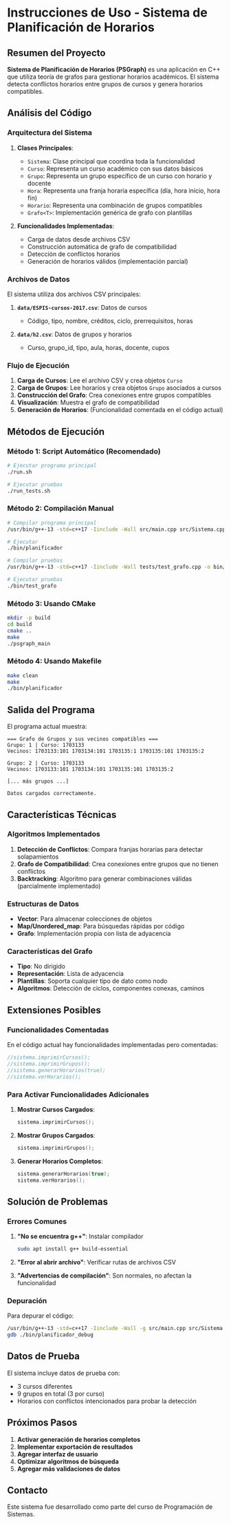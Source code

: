 # Instrucciones de Uso - Sistema de Planificación de Horarios

## Resumen del Proyecto

**Sistema de Planificación de Horarios (PSGraph)** es una aplicación en C++ que utiliza teoría de grafos para gestionar horarios académicos. El sistema detecta conflictos horarios entre grupos de cursos y genera horarios compatibles.

## Análisis del Código

### Arquitectura del Sistema

1. **Clases Principales**:
   - `Sistema`: Clase principal que coordina toda la funcionalidad
   - `Curso`: Representa un curso académico con sus datos básicos
   - `Grupo`: Representa un grupo específico de un curso con horario y docente
   - `Hora`: Representa una franja horaria específica (día, hora inicio, hora fin)
   - `Horario`: Representa una combinación de grupos compatibles
   - `Grafo<T>`: Implementación genérica de grafo con plantillas

2. **Funcionalidades Implementadas**:
   - Carga de datos desde archivos CSV
   - Construcción automática de grafo de compatibilidad
   - Detección de conflictos horarios
   - Generación de horarios válidos (implementación parcial)

### Archivos de Datos

El sistema utiliza dos archivos CSV principales:

1. **`data/ESPIS-cursos-2017.csv`**: Datos de cursos
   - Código, tipo, nombre, créditos, ciclo, prerrequisitos, horas
   
2. **`data/h2.csv`**: Datos de grupos y horarios
   - Curso, grupo_id, tipo, aula, horas, docente, cupos

### Flujo de Ejecución

1. **Carga de Cursos**: Lee el archivo CSV y crea objetos `Curso`
2. **Carga de Grupos**: Lee horarios y crea objetos `Grupo` asociados a cursos
3. **Construcción del Grafo**: Crea conexiones entre grupos compatibles
4. **Visualización**: Muestra el grafo de compatibilidad
5. **Generación de Horarios**: (Funcionalidad comentada en el código actual)

## Métodos de Ejecución

### Método 1: Script Automático (Recomendado)

```bash
# Ejecutar programa principal
./run.sh

# Ejecutar pruebas
./run_tests.sh
```

### Método 2: Compilación Manual

```bash
# Compilar programa principal
/usr/bin/g++-13 -std=c++17 -Iinclude -Wall src/main.cpp src/Sistema.cpp src/Curso.cpp -o bin/planificador

# Ejecutar
./bin/planificador

# Compilar pruebas
/usr/bin/g++-13 -std=c++17 -Iinclude -Wall tests/test_grafo.cpp -o bin/test_grafo

# Ejecutar pruebas
./bin/test_grafo
```

### Método 3: Usando CMake

```bash
mkdir -p build
cd build
cmake ..
make
./psgraph_main
```

### Método 4: Usando Makefile

```bash
make clean
make
./bin/planificador
```

## Salida del Programa

El programa actual muestra:

```
=== Grafo de Grupos y sus vecinos compatibles ===
Grupo: 1 | Curso: 1703133
Vecinos: 1703133:101 1703134:101 1703135:1 1703135:101 1703135:2 

Grupo: 2 | Curso: 1703133
Vecinos: 1703133:101 1703134:101 1703135:101 1703135:2 

[... más grupos ...]

Datos cargados correctamente.
```

## Características Técnicas

### Algoritmos Implementados

1. **Detección de Conflictos**: Compara franjas horarias para detectar solapamientos
2. **Grafo de Compatibilidad**: Crea conexiones entre grupos que no tienen conflictos
3. **Backtracking**: Algoritmo para generar combinaciones válidas (parcialmente implementado)

### Estructuras de Datos

- **Vector**: Para almacenar colecciones de objetos
- **Map/Unordered_map**: Para búsquedas rápidas por código
- **Grafo**: Implementación propia con lista de adyacencia

### Características del Grafo

- **Tipo**: No dirigido
- **Representación**: Lista de adyacencia
- **Plantillas**: Soporta cualquier tipo de dato como nodo
- **Algoritmos**: Detección de ciclos, componentes conexas, caminos

## Extensiones Posibles

### Funcionalidades Comentadas

En el código actual hay funcionalidades implementadas pero comentadas:

```cpp
//sistema.imprimirCursos();
//sistema.imprimirGrupos();
//sistema.generarHorarios(true);
//sistema.verHorarios();
```

### Para Activar Funcionalidades Adicionales

1. **Mostrar Cursos Cargados**:
   ```cpp
   sistema.imprimirCursos();
   ```

2. **Mostrar Grupos Cargados**:
   ```cpp
   sistema.imprimirGrupos();
   ```

3. **Generar Horarios Completos**:
   ```cpp
   sistema.generarHorarios(true);
   sistema.verHorarios();
   ```

## Solución de Problemas

### Errores Comunes

1. **"No se encuentra g++"**: Instalar compilador
   ```bash
   sudo apt install g++ build-essential
   ```

2. **"Error al abrir archivo"**: Verificar rutas de archivos CSV

3. **"Advertencias de compilación"**: Son normales, no afectan la funcionalidad

### Depuración

Para depurar el código:

```bash
/usr/bin/g++-13 -std=c++17 -Iinclude -Wall -g src/main.cpp src/Sistema.cpp src/Curso.cpp -o bin/planificador_debug
gdb ./bin/planificador_debug
```

## Datos de Prueba

El sistema incluye datos de prueba con:
- 3 cursos diferentes
- 9 grupos en total (3 por curso)
- Horarios con conflictos intencionados para probar la detección

## Próximos Pasos

1. **Activar generación de horarios completos**
2. **Implementar exportación de resultados**
3. **Agregar interfaz de usuario**
4. **Optimizar algoritmos de búsqueda**
5. **Agregar más validaciones de datos**

## Contacto

Este sistema fue desarrollado como parte del curso de Programación de Sistemas.
